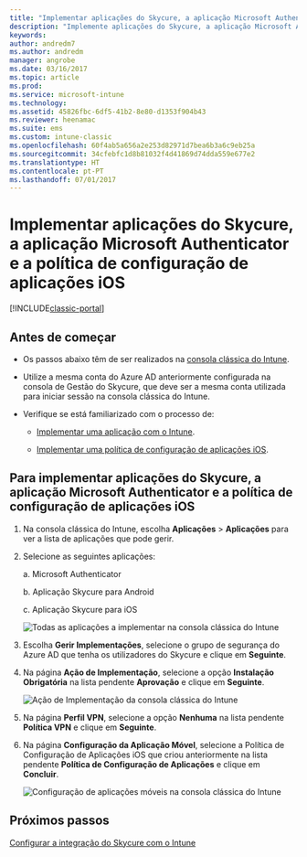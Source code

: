 ```yaml
---
title: "Implementar aplicações do Skycure, a aplicação Microsoft Authenticator e a política de configuração para iOS"
description: "Implemente aplicações do Skycure, a aplicação Microsoft Authenticator e a política de configuração para iOS na consola clássica do Intune."
keywords: 
author: andredm7
ms.author: andredm
manager: angrobe
ms.date: 03/16/2017
ms.topic: article
ms.prod: 
ms.service: microsoft-intune
ms.technology: 
ms.assetid: 45826fbc-6df5-41b2-8e80-d1353f904b43
ms.reviewer: heenamac
ms.suite: ems
ms.custom: intune-classic
ms.openlocfilehash: 60f4ab5a656a2e253d82971d7bea6b3a6c9eb25a
ms.sourcegitcommit: 34cfebfc1d8b81032f4d41869d74dda559e677e2
ms.translationtype: HT
ms.contentlocale: pt-PT
ms.lasthandoff: 07/01/2017
---
```

# <a name="deploy-skycure-apps-microsoft-authenticator-app-and-ios-app-configuration-policy"></a>Implementar aplicações do Skycure, a aplicação Microsoft Authenticator e a política de configuração de aplicações iOS

[!INCLUDE[classic-portal](../includes/classic-portal.md)]

## <a name="before-you-begin"></a>Antes de começar

-   Os passos abaixo têm de ser realizados na [consola clássica do Intune](https://manage.microsoft.com/).

-   Utilize a mesma conta do Azure AD anteriormente configurada na consola de Gestão do Skycure, que deve ser a mesma conta utilizada para iniciar sessão na consola clássica do Intune.

-   Verifique se está familiarizado com o processo de:

    -   [Implementar uma aplicação com o Intune](/intune-classic/deploy-use/deploy-apps-in-microsoft-intune).

    -   [Implementar uma política de configuração de aplicações iOS](/intune-classic/deploy-use/configure-ios-apps-with-mobile-app-configuration-policies-in-microsoft-intune).

## <a name="to-deploy-skycure-apps-microsoft-authenticator-app-and-the-ios-app-configuration-policy"></a>Para implementar aplicações do Skycure, a aplicação Microsoft Authenticator e a política de configuração de aplicações iOS

1.  Na consola clássica do Intune, escolha **Aplicações** &gt; **Aplicações** para ver a lista de aplicações que pode gerir.

2.  Selecione as seguintes aplicações:

    a.  Microsoft Authenticator

    b.  Aplicação Skycure para Android

    c.  Aplicação Skycure para iOS

       ![Todas as aplicações a implementar na consola clássica do Intune](../media/mtp/skycure-deploy-app-1.png)

3.  Escolha **Gerir Implementações**, selecione o grupo de segurança do Azure AD que tenha os utilizadores do Skycure e clique em **Seguinte**.

4.  Na página **Ação de Implementação**, selecione a opção **Instalação Obrigatória** na lista pendente **Aprovação** e clique em **Seguinte**.

    ![Ação de Implementação da consola clássica do Intune](../media/mtp/skycure-deploy-app-2.png)

5.  Na página **Perfil VPN**, selecione a opção **Nenhuma** na lista pendente **Política VPN** e clique em **Seguinte**.

6.  Na página **Configuração da Aplicação Móvel**, selecione a Política de Configuração de Aplicações iOS que criou anteriormente na lista pendente **Política de Configuração de Aplicações** e clique em **Concluir**.

    ![Configuração de aplicações móveis na consola clássica do Intune](../media/mtp/skycure-deploy-app-3.png)

## <a name="next-steps"></a>Próximos passos

[Configurar a integração do Skycure com o Intune](/intune-classic/deploy-use/setup-the-skycure-integration-with-Intune)
